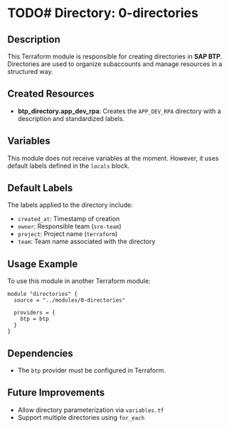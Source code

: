 #   TODO# Directory: 0-directories

## Description
This Terraform module is responsible for creating directories in **SAP BTP**. Directories are used to organize subaccounts and manage resources in a structured way.

## Created Resources
- **btp_directory.app_dev_rpa**: Creates the `APP_DEV_RPA` directory with a description and standardized labels.

## Variables
This module does not receive variables at the moment. However, it uses default labels defined in the `locals` block.

## Default Labels
The labels applied to the directory include:
- `created_at`: Timestamp of creation
- `owner`: Responsible team (`sre-team`)
- `project`: Project name (`terraform`)
- `team`: Team name associated with the directory

## Usage Example
To use this module in another Terraform module:

```hcl
module "directories" {
  source = "../modules/0-directories"
  
  providers = {
    btp = btp
  }
}
```

## Dependencies
- The `btp` provider must be configured in Terraform.

## Future Improvements
- Allow directory parameterization via `variables.tf`
- Support multiple directories using `for_each`
